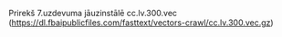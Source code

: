 Prirekš 7.uzdevuma jāuzinstālē cc.lv.300.vec (https://dl.fbaipublicfiles.com/fasttext/vectors-crawl/cc.lv.300.vec.gz)
